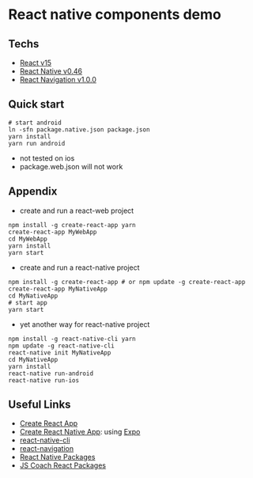 # React native components demo

## Techs
- [React v15](https://facebook.github.io/react/)
- [React Native v0.46](https://facebook.github.io/react-native/)
- [React Navigation v1.0.0](https://reactnavigation.org/)

## Quick start
```
# start android
ln -sfn package.native.json package.json
yarn install
yarn run android
```
- not tested on ios
- package.web.json will not work

## Appendix
- create and run a react-web project
```
npm install -g create-react-app yarn
create-react-app MyWebApp
cd MyWebApp
yarn install
yarn start
```
- create and run a react-native project
```
npm install -g create-react-app # or npm update -g create-react-app
create-react-app MyNativeApp
cd MyNativeApp
# start app
yarn start
```
- yet another way for react-native project
```
npm install -g react-native-cli yarn
npm update -g react-native-cli
react-native init MyNativeApp
cd MyNativeApp
yarn install
react-native run-android
react-native run-ios
```


## Useful Links
- [Create React App](https://github.com/facebookincubator/create-react-app)
- [Create React Native App](https://github.com/react-community/create-react-native-app): using [Expo](https://expo.io/)
- [react-native-cli](https://github.com/facebook/react-native)
- [react-navigation](https://github.com/react-community/react-navigation)
- [React Native Packages](https://js.coach/react-native)
- [JS Coach React Packages](https://js.coach/react)

